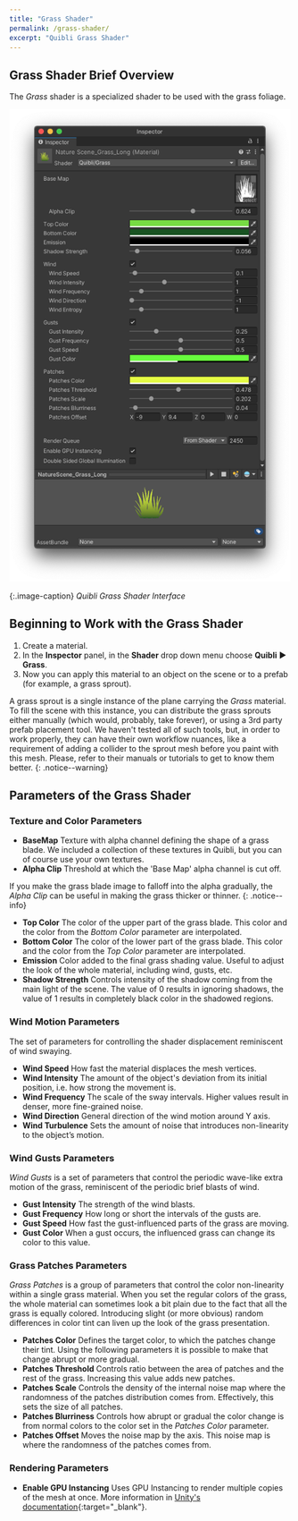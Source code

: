 ```yaml
---
title: "Grass Shader"
permalink: /grass-shader/
excerpt: "Quibli Grass Shader"
---
```


## Grass Shader Brief Overview

The _Grass_ shader is a specialized shader to be used with the grass foliage.

![Quibli Grass Shader Interface](../assets/images/manual_images/quibli_grass_shader_interface.png)

{:.image-caption}
*Quibli Grass Shader Interface*


## Beginning to Work with the Grass Shader

  1. Create a material.
  1. In the **Inspector** panel, in the **Shader** drop down menu choose **Quibli** ▶︎ **Grass**.
  1. Now you can apply this material to an object on the scene or to a prefab (for example, a grass sprout).

A grass sprout is a single instance of the plane carrying the _Grass_ material. To fill the scene with this instance, you can distribute the grass sprouts either manually (which would, probably, take forever), or using a 3rd party prefab placement tool. We haven't tested all of such tools, but, in order to work properly, they can have their own workflow nuances, like a requirement of adding a collider to the sprout mesh before you paint with this mesh. Please, refer to their manuals or tutorials to get to know them better.
{: .notice--warning}

## Parameters of the Grass Shader

### Texture and Color Parameters

- **BaseMap** Texture with alpha channel defining the shape of a grass blade. We included a collection of these textures in Quibli, but you can of course use your own textures.
- **Alpha Clip** Threshold at which the 'Base Map' alpha channel is cut off.

If you make the grass blade image to falloff into the alpha gradually, the _Alpha Clip_ can be useful in making the grass thicker or thinner.
{: .notice--info}

- **Top Color** The color of the upper part of the grass blade. This color and the color from the _Bottom Color_ parameter are interpolated.
- **Bottom Color** The color of the lower part of the grass blade. This color and the color from the _Top Color_ parameter are interpolated.
- **Emission** Color added to the final grass shading value. Useful to adjust the look of the whole material, including wind, gusts, etc.
- **Shadow Strength** Controls intensity of the shadow coming from the main light of the scene. The value of 0 results in ignoring shadows, the value of 1 results in completely black color in the shadowed regions.

### Wind Motion Parameters

The set of parameters for controlling the shader displacement reminiscent of wind swaying.

- **Wind Speed** How fast the material displaces the mesh vertices.
- **Wind Intensity** The amount of the object's deviation from its initial position, i.e. how strong the movement is.
- **Wind Frequency** The scale of the sway intervals. Higher values result in denser, more fine-grained noise.
- **Wind Direction** General direction of the wind motion around Y axis.
- **Wind Turbulence** Sets the amount of noise that introduces non-linearity to the object’s motion.

### Wind Gusts Parameters

_Wind Gusts_ is a set of parameters that control the periodic wave-like extra motion of the grass, reminiscent of the periodic brief blasts of wind.

- **Gust Intensity** The strength of the wind blasts.
- **Gust Frequency** How long or short the intervals of the gusts are.
- **Gust Speed**  How fast the gust-influenced parts of the grass are moving.
- **Gust Color**  When a gust occurs, the influenced grass can change its color to this value.

### Grass Patches Parameters

_Grass Patches_ is a group of parameters that control the color non-linearity within a single grass material. When you set the regular colors of the grass, the whole material can sometimes look a bit plain due to the fact that all the grass is equally colored. Introducing slight (or more obvious) random differences in color tint can liven up the look of the grass presentation.

- **Patches Color** Defines the target color, to which the patches change their tint. Using the following parameters it is possible to make that change abrupt or more gradual.
- **Patches Threshold** Controls ratio between the area of patches and the rest of the grass. Increasing this value adds new patches.
- **Patches Scale** Controls the density of the internal noise map where the randomness of the patches distribution comes from. Effectively, this sets the size of all patches.
- **Patches Blurriness** Controls how abrupt or gradual the color change is from normal colors to the color set in the _Patches Color_ parameter.
- **Patches Offset** Moves the noise map by the axis. This noise map is where the randomness of the patches comes from.

### Rendering Parameters

- **Enable GPU Instancing** Uses GPU Instancing to render multiple copies of the mesh at once. More information in [Unity's documentation](https://docs.unity3d.com/Manual/GPUInstancing.html){:target="_blank"}.
